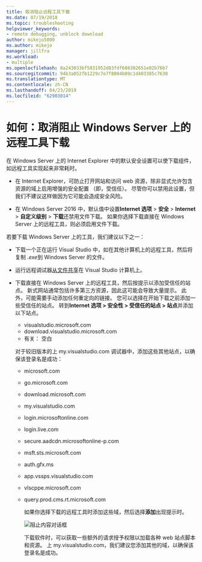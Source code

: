 ```yaml
---
title: 取消阻止远程工具下载
ms.date: 07/19/2018
ms.topic: troubleshooting
helpviewer_keywords:
- remote debugging, unblock download
author: mikejo5000
ms.author: mikejo
manager: jillfra
ms.workload:
- multiple
ms.openlocfilehash: 8a243033bf5831952d83fdf688302651e02b76b7
ms.sourcegitcommit: 94b3a052fb1229c7e7f8804b09c1d403385c7630
ms.translationtype: MT
ms.contentlocale: zh-CN
ms.lasthandoff: 04/23/2019
ms.locfileid: "62903014"
---
```

# <a name="how-to-unblock-the-download-of-the-remote-tools-on-windows-server"></a>如何：取消阻止 Windows Server 上的远程工具下载

在 Windows Server 上的 Internet Explorer 中的默认安全设置可以使下载组件，如远程工具实现起来非常耗时。

* 在 Internet Explorer，可防止打开网站和访问 web 资源，除非显式允许包含资源的域上启用增强的安全配置 （即，受信任）。 尽管你可以禁用此设置，但我们不建议这样做因为它可能会造成安全风险。

* 在 Windows Server 2016 中，默认值中设置**Internet 选项** > **安全** > **Internet**  >  **自定义级别** > **下载**还禁用文件下载。 如果你选择下载直接在 Windows Server 上的远程工具，则必须启用文件下载。

若要下载 Windows Server 上的工具，我们建议以下之一：

* 下载一个正在运行 Visual Studio 中，如在其他计算机上的远程工具，然后将复制 *.exe*到 Windows Server 的文件。

* 运行远程调试器[从文件共享](../debugger/remote-debugging.md#fileshare_msvsmon)在 Visual Studio 计算机上。

* 下载直接在 Windows Server 上的远程工具，然后按提示以添加受信任的站点。 新式网站通常包括许多第三方资源，因此这可能会导致大量提示。 此外，可能需要手动添加任何重定向的链接。 您可以选择在开始下载之前添加一些受信任的站点。 转到**Internet 选项 > 安全性 > 受信任的站点 > 站点**并添加以下站点。

  * visualstudio.microsoft.com
  * download.visualstudio.microsoft.com
  * 有关： 空白

  对于较旧版本的上 my.visualstudio.com 调试器中，添加这些其他站点，以确保该登录名是成功：

  * microsoft.com
  * go.microsoft.com
  * download.microsoft.com
  * my.visualstudio.com
  * login.microsoftonline.com
  * login.live.com
  * secure.aadcdn.microsoftonline-p.com
  * msft.sts.microsoft.com
  * auth.gfx.ms
  * app.vssps.visualstudio.com
  * vlscppe.microsoft.com
  * query.prod.cms.rt.microsoft.com

    如果你选择下载的远程工具时添加这些域，然后选择**添加**出现提示时。

    ![阻止内容对话框](../debugger/media/remotedbg-blocked-content.png)

    下载软件时，可以获取一些额外的请求授予权限以加载各种 web 站点脚本和资源。 上 my.visualstudio.com，我们建议您添加其他的域，以确保该登录名是成功。